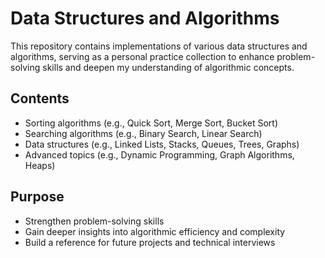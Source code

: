 # **Data Structures and Algorithms**

This repository contains implementations of various data structures and algorithms, serving as a personal practice collection to enhance problem-solving skills and deepen my understanding of algorithmic concepts.

## **Contents**
- Sorting algorithms (e.g., Quick Sort, Merge Sort, Bucket Sort)  
- Searching algorithms (e.g., Binary Search, Linear Search)  
- Data structures (e.g., Linked Lists, Stacks, Queues, Trees, Graphs)  
- Advanced topics (e.g., Dynamic Programming, Graph Algorithms, Heaps)  

## **Purpose**
- Strengthen problem-solving skills  
- Gain deeper insights into algorithmic efficiency and complexity  
- Build a reference for future projects and technical interviews
